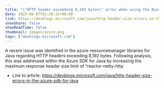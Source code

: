 ```yaml
---
title: "\"HTTP header exceeding 8,192 bytes\" error when using the Azure SDK for Java"
date: 2025-08-07T01:29:31+00:00
link: https://devblogs.microsoft.com/java/http-header-size-errors-in-the-azure-sdk-for-java
showShare: false
showReadTime: false
thumbnail: images/azure.png
tags: ["devblogs.microsoft.com"]
---
```

A recent issue was identified in the azure-resourcemanager libraries for Java regarding HTTP headers exceeding 8,192 bytes. Following analysis, this was addressed within the Azure SDK for Java by increasing the maximum response header size limit of “reactor-netty-http

- Link to article: https://devblogs.microsoft.com/java/http-header-size-errors-in-the-azure-sdk-for-java